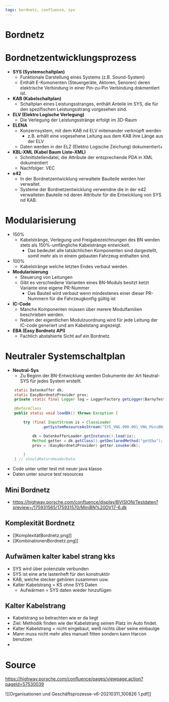 ```yaml
---
tags: bordnetz, confluence, sys
---
```


# Bordnetz

# Bordnetzentwicklungsprozess
- **SYS (Systemschaltplan)**
	- Funktionale Darstellung eines Systems (z.B. Sound-System)
	- Enthält E-Komonenten (Steuergeräte, Aktoren, Senoren) deren elektrische Verbindung in einer Pin-zu-Pin Verbindung dokmentiert ist. 
- **KAB (Kabelschaltplan)**
	- Schaltplan eines Leistungsstranges, enthält Anteile im SYS, die für den spezifischen Leistungsstrang vorgesehen sind. 
- **ELV (Elektro Logische Verlegung)** 
	- Die Verlegung der Leistungsstränge erfolgt im 3D-Raum
- **ELENA**
	- Konzernsystem, mit dem KAB nd ELV miteinander verknüpft werden
		- z.B. erhält eine vogesehene Leitung aus dem KAB ihre Länge aus der ELV
	- Daten werden in der ELZ (Elektro Logische Zeichung) dokumentiert+
- **KBL-XML (Kabel Baum Liste-XML)**
	- Schnittstellendatei, die Attribute der entsprechende PDA in XML dokumentiert
	- Nachfolger: VEC 
- **e42**
	- In der Bordnetzentwicklung verwaltete Baulteile werden hier verwaltet.
	- Systeme der Bordnetzentwicklung verwendne die in der e42 verwalteten Bauteile nd deren Attribute für die Entwicklung von SYS nd KAB.

# Modularisierung
- 150%
	- Kabelstränge, Verlegung und Freigabezeichnungen des BN werden stets als 150%-umfängliche Kabelstränge entwickelt.
		- Das bedeutet alle tatsächlichen Komponenten sind dargestellt, somit mehr als in einem gebauten Fahrzeug enthalten sind. 
- 100%
	- Kabelstränge welche letzten Endes verbaut werden. 
- **Modularisierung**
	- Steuerung von Leitungen
	- Gibt es verschiedene Varianten eines BN-Moduls besitzt ketzt Variante eine eigene PR-Nummer 
		- Das Bauteil wird verbaut wenn mindestenes einer dieser PR-Nummern für die Fahrzeugkonfig gültig ist
- **IC-Code**
	- Manche Komponenten müssen über merere Modulfamilien beschrieben werden. 
	- Neben der eigentlichen Modulzuordnung wird für jede Leitung der IC-code generiert und am Kabelstang angezeigt.
- **EBA (Easy Bordnetz API)**
	- Fachlich abstahierte Sicht auf ein Bordnetz.

# Neutraler Systemschaltplan
- **Neutral-Sys**
	- Zu Beginn der BN-Entwicklung werden Dokumente der Art Neutral-SYS für jedes System erstellt. 
	
```java
	static Datenkoffer dk;
    static EasyBordnetzProvider prov;
    private static final Logger log = LoggerFactory.getLogger(BarnyTest.class);

    @BeforeClass
    public static void loadDk() throws Exception {

        try (final InputStream is = ClassLoader
                .getSystemResourceAsStream("SYS_VNG.900.001_VNG_MiniBN_DV17_2019.11.28_(Export_1.3.8.0).zip")) {

            dk = DatenkofferLoader.getInstance().load(is);
            Method getter = dk.getClass().getDeclaredMethod("getEba");
            prov = (EasyBordnetzProvider) getter.invoke(dk);

        }
    } // shouldReturnHeaderData
```

- Code unter unter test mit neuer java klasse
- Daten unter source test resources

## Mini Bordnetz
- https://highway.porsche.com/confluence/display/BVISION/Testdaten?preview=/175931565/175931570/MiniBN%20DV17-6.dk

## Komplexität Bordnetz
- [[KomplexitätBordnetz.png]]
- [[KombinationenBordnetz.png]]

## Aufwämen kalter kabel strang kks
 - SYS wird über potenziale verbunden 
 - SYS ist eine arte lastenheft für den konstruktör
 - KAB, welche stecker gehören zusammen usw. 
 - Kalter Kabelstrang = KS ohne SYS Daten
	 - Aufwärmen = SYS daten wieder hinzufügen


## Kalter Kabelstrang
- Kabelstrang so betrachten wie er da liegt 
- Ziel: Methodik finden wie der Kabelstrang seinen Platz im Auto findet. 
- Kalter Kabelstrang = nicht eingebaut, weiß nichts über seine einbaulge 
- Mann muss nicht mehr alles manuell fitten sondern kann Harcon benutzen 
- 

# Source 
https://highway.porsche.com/confluence/pages/viewpage.action?pageId=57530039

![[Organisationen und Geschäftsprozesse-v6-20210311_100826 1.pdf]]